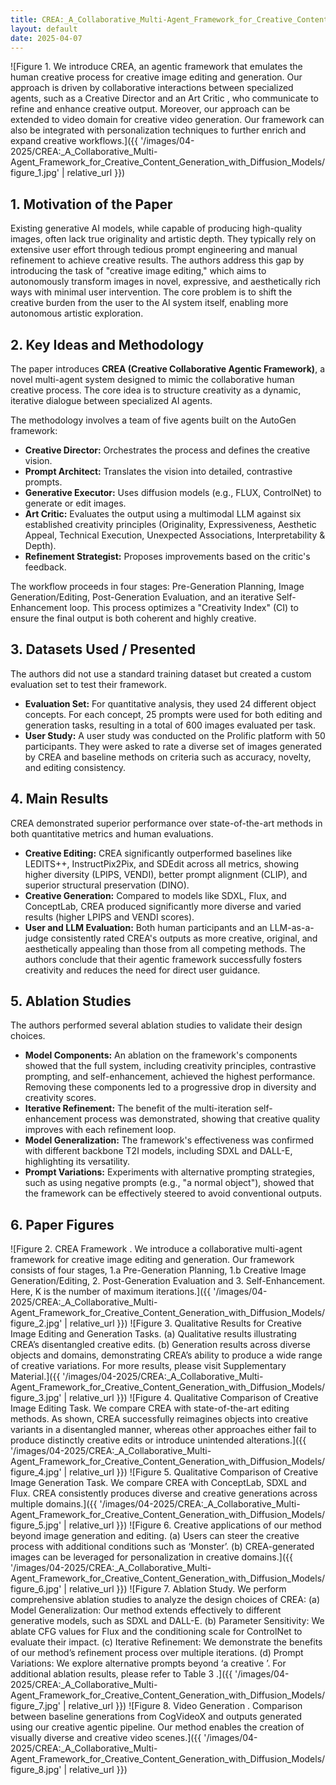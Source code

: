 ```yaml
---
title: CREA:_A_Collaborative_Multi-Agent_Framework_for_Creative_Content_Generation_with_Diffusion_Models
layout: default
date: 2025-04-07
---
```

![Figure 1. We introduce CREA, an agentic framework that emulates the human creative process for creative image editing and generation. Our approach is driven by collaborative interactions between specialized agents, such as a Creative Director and an Art Critic , who communicate to refine and enhance creative output. Moreover, our approach can be extended to video domain for creative video generation. Our framework can also be integrated with personalization techniques to further enrich and expand creative workflows.]({{ '/images/04-2025/CREA:_A_Collaborative_Multi-Agent_Framework_for_Creative_Content_Generation_with_Diffusion_Models/figure_1.jpg' | relative_url }})
## 1. Motivation of the Paper
Existing generative AI models, while capable of producing high-quality images, often lack true originality and artistic depth. They typically rely on extensive user effort through tedious prompt engineering and manual refinement to achieve creative results. The authors address this gap by introducing the task of "creative image editing," which aims to autonomously transform images in novel, expressive, and aesthetically rich ways with minimal user intervention. The core problem is to shift the creative burden from the user to the AI system itself, enabling more autonomous artistic exploration.

## 2. Key Ideas and Methodology
The paper introduces **CREA (Creative Collaborative Agentic Framework)**, a novel multi-agent system designed to mimic the collaborative human creative process. The core idea is to structure creativity as a dynamic, iterative dialogue between specialized AI agents.

The methodology involves a team of five agents built on the AutoGen framework:
*   **Creative Director:** Orchestrates the process and defines the creative vision.
*   **Prompt Architect:** Translates the vision into detailed, contrastive prompts.
*   **Generative Executor:** Uses diffusion models (e.g., FLUX, ControlNet) to generate or edit images.
*   **Art Critic:** Evaluates the output using a multimodal LLM against six established creativity principles (Originality, Expressiveness, Aesthetic Appeal, Technical Execution, Unexpected Associations, Interpretability & Depth).
*   **Refinement Strategist:** Proposes improvements based on the critic's feedback.

The workflow proceeds in four stages: Pre-Generation Planning, Image Generation/Editing, Post-Generation Evaluation, and an iterative Self-Enhancement loop. This process optimizes a "Creativity Index" (CI) to ensure the final output is both coherent and highly creative.

## 3. Datasets Used / Presented
The authors did not use a standard training dataset but created a custom evaluation set to test their framework.
*   **Evaluation Set:** For quantitative analysis, they used 24 different object concepts. For each concept, 25 prompts were used for both editing and generation tasks, resulting in a total of 600 images evaluated per task.
*   **User Study:** A user study was conducted on the Prolific platform with 50 participants. They were asked to rate a diverse set of images generated by CREA and baseline methods on criteria such as accuracy, novelty, and editing consistency.

## 4. Main Results
CREA demonstrated superior performance over state-of-the-art methods in both quantitative metrics and human evaluations.
*   **Creative Editing:** CREA significantly outperformed baselines like LEDITS++, InstructPix2Pix, and SDEdit across all metrics, showing higher diversity (LPIPS, VENDI), better prompt alignment (CLIP), and superior structural preservation (DINO).
*   **Creative Generation:** Compared to models like SDXL, Flux, and ConceptLab, CREA produced significantly more diverse and varied results (higher LPIPS and VENDI scores).
*   **User and LLM Evaluation:** Both human participants and an LLM-as-a-judge consistently rated CREA's outputs as more creative, original, and aesthetically appealing than those from all competing methods. The authors conclude that their agentic framework successfully fosters creativity and reduces the need for direct user guidance.

## 5. Ablation Studies
The authors performed several ablation studies to validate their design choices.
*   **Model Components:** An ablation on the framework's components showed that the full system, including creativity principles, contrastive prompting, and self-enhancement, achieved the highest performance. Removing these components led to a progressive drop in diversity and creativity scores.
*   **Iterative Refinement:** The benefit of the multi-iteration self-enhancement process was demonstrated, showing that creative quality improves with each refinement loop.
*   **Model Generalization:** The framework's effectiveness was confirmed with different backbone T2I models, including SDXL and DALL-E, highlighting its versatility.
*   **Prompt Variations:** Experiments with alternative prompting strategies, such as using negative prompts (e.g., "a normal object"), showed that the framework can be effectively steered to avoid conventional outputs.

## 6. Paper Figures
![Figure 2. CREA Framework . We introduce a collaborative multi-agent framework for creative image editing and generation. Our framework consists of four stages, 1.a Pre-Generation Planning, 1.b Creative Image Generation/Editing, 2. Post-Generation Evaluation and 3. Self-Enhancement. Here, K is the number of maximum iterations.]({{ '/images/04-2025/CREA:_A_Collaborative_Multi-Agent_Framework_for_Creative_Content_Generation_with_Diffusion_Models/figure_2.jpg' | relative_url }})
![Figure 3. Qualitative Results for Creative Image Editing and Generation Tasks. (a) Qualitative results illustrating CREA’s disentangled creative edits. (b) Generation results across diverse objects and domains, demonstrating CREA’s ability to produce a wide range of creative variations. For more results, please visit Supplementary Material.]({{ '/images/04-2025/CREA:_A_Collaborative_Multi-Agent_Framework_for_Creative_Content_Generation_with_Diffusion_Models/figure_3.jpg' | relative_url }})
![Figure 4. Qualitative Comparison of Creative Image Editing Task. We compare CREA with state-of-the-art editing methods. As shown, CREA successfully reimagines objects into creative variants in a disentangled manner, whereas other approaches either fail to produce distinctly creative edits or introduce unintended alterations.]({{ '/images/04-2025/CREA:_A_Collaborative_Multi-Agent_Framework_for_Creative_Content_Generation_with_Diffusion_Models/figure_4.jpg' | relative_url }})
![Figure 5. Qualitative Comparison of Creative Image Generation Task. We compare CREA with ConceptLab, SDXL and Flux. CREA consistently produces diverse and creative generations across multiple domains.]({{ '/images/04-2025/CREA:_A_Collaborative_Multi-Agent_Framework_for_Creative_Content_Generation_with_Diffusion_Models/figure_5.jpg' | relative_url }})
![Figure 6. Creative applications of our method beyond image generation and editing. (a) Users can steer the creative process with additional conditions such as ‘Monster’. (b) CREA-generated images can be leveraged for personalization in creative domains.]({{ '/images/04-2025/CREA:_A_Collaborative_Multi-Agent_Framework_for_Creative_Content_Generation_with_Diffusion_Models/figure_6.jpg' | relative_url }})
![Figure 7. Ablation Study. We perform comprehensive ablation studies to analyze the design choices of CREA: (a) Model Generalization: Our method extends effectively to different generative models, such as SDXL and DALL-E. (b) Parameter Sensitivity: We ablate CFG values for Flux and the conditioning scale for ControlNet to evaluate their impact. (c) Iterative Refinement: We demonstrate the benefits of our method’s refinement process over multiple iterations. (d) Prompt Variations: We explore alternative prompts beyond ‘a creative <obj> ’. For additional ablation results, please refer to Table 3 .]({{ '/images/04-2025/CREA:_A_Collaborative_Multi-Agent_Framework_for_Creative_Content_Generation_with_Diffusion_Models/figure_7.jpg' | relative_url }})
![Figure 8. Video Generation . Comparison between baseline generations from CogVideoX and outputs generated using our creative agentic pipeline. Our method enables the creation of visually diverse and creative video scenes.]({{ '/images/04-2025/CREA:_A_Collaborative_Multi-Agent_Framework_for_Creative_Content_Generation_with_Diffusion_Models/figure_8.jpg' | relative_url }})
